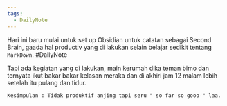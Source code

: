 ```yaml
---
tags:
  - DailyNote
---
```

Hari ini baru mulai untuk set up Obsidian untuk catatan sebagai Second Brain, gaada hal productiv yang di lakukan selain belajar sedikit tentang ` MarkDown`. #DailyNote

Tapi ada kegiatan yang di lakukan, main kerumah dika teman bimo dan ternyata ikut bakar bakar kelasan meraka dan di akhiri jam 12 malam lebih setelah itu pulang dan tidur.

```
Kesimpulan : Tidak produktif anjing tapi seru " so far so gooo " laa.
```
